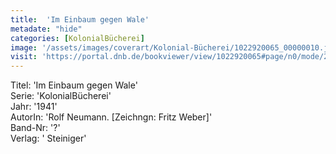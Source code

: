 ```yaml
---
title:  'Im Einbaum gegen Wale'
metadate: "hide"
categories: [KolonialBücherei]
image: '/assets/images/coverart/Kolonial-Bücherei/1022920065_00000010.jpg'
visit: 'https://portal.dnb.de/bookviewer/view/1022920065#page/n0/mode/2up'
---
```

Titel: 'Im Einbaum gegen Wale' <br>
Serie: 'KolonialBücherei' <br>
Jahr: '1941' <br>
AutorIn: 'Rolf Neumann. [Zeichngn: Fritz Weber]' <br>
Band-Nr: '?' <br>
Verlag: ' Steiniger'